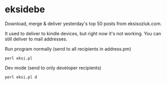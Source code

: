 eksidebe
========
Download, merge & deliver yesterday's top 50 posts from eksisozluk.com.

It used to deliver to kindle devices, but right now it's not working. You can still deliver to mail addresses.

Run program normally (send to all recipients in address.pm)
	
	perl eksi.pl

Dev mode (send to only developer recipients)

	perl eksi.pl d